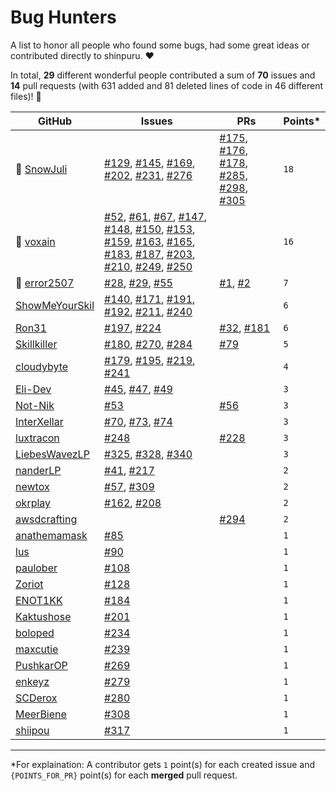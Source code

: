 # Bug Hunters

A list to honor all people who found some bugs, had some great ideas or contributed directly to shinpuru. ❤️

In total, **29** different wonderful people contributed a sum of **70** issues and **14** pull requests (with 631 added and 81 deleted lines of code in 46 different files)! 🎉

| GitHub | Issues | PRs | Points* |
|--------|--------|-----|---------|
| 🥇  [SnowJuli](https://github.com/SnowJuli) | [#129](https://github.com/zekroTJA/shinpuru/issues/129), [#145](https://github.com/zekroTJA/shinpuru/issues/145), [#169](https://github.com/zekroTJA/shinpuru/issues/169), [#202](https://github.com/zekroTJA/shinpuru/issues/202), [#231](https://github.com/zekroTJA/shinpuru/issues/231), [#276](https://github.com/zekroTJA/shinpuru/issues/276) | [#175](https://github.com/zekroTJA/shinpuru/pull/175), [#176](https://github.com/zekroTJA/shinpuru/pull/176), [#178](https://github.com/zekroTJA/shinpuru/pull/178), [#285](https://github.com/zekroTJA/shinpuru/pull/285), [#298](https://github.com/zekroTJA/shinpuru/pull/298), [#305](https://github.com/zekroTJA/shinpuru/pull/305) | `18` |
| 🥈  [voxain](https://github.com/voxain) | [#52](https://github.com/zekroTJA/shinpuru/issues/52), [#61](https://github.com/zekroTJA/shinpuru/issues/61), [#67](https://github.com/zekroTJA/shinpuru/issues/67), [#147](https://github.com/zekroTJA/shinpuru/issues/147), [#148](https://github.com/zekroTJA/shinpuru/issues/148), [#150](https://github.com/zekroTJA/shinpuru/issues/150), [#153](https://github.com/zekroTJA/shinpuru/issues/153), [#159](https://github.com/zekroTJA/shinpuru/issues/159), [#163](https://github.com/zekroTJA/shinpuru/issues/163), [#165](https://github.com/zekroTJA/shinpuru/issues/165), [#183](https://github.com/zekroTJA/shinpuru/issues/183), [#187](https://github.com/zekroTJA/shinpuru/issues/187), [#203](https://github.com/zekroTJA/shinpuru/issues/203), [#210](https://github.com/zekroTJA/shinpuru/issues/210), [#249](https://github.com/zekroTJA/shinpuru/issues/249), [#250](https://github.com/zekroTJA/shinpuru/issues/250) |  | `16` |
| 🥉  [error2507](https://github.com/error2507) | [#28](https://github.com/zekroTJA/shinpuru/issues/28), [#29](https://github.com/zekroTJA/shinpuru/issues/29), [#55](https://github.com/zekroTJA/shinpuru/issues/55) | [#1](https://github.com/zekroTJA/shinpuru/pull/1), [#2](https://github.com/zekroTJA/shinpuru/pull/2) | `7` |
|  [ShowMeYourSkil](https://github.com/ShowMeYourSkil) | [#140](https://github.com/zekroTJA/shinpuru/issues/140), [#171](https://github.com/zekroTJA/shinpuru/issues/171), [#191](https://github.com/zekroTJA/shinpuru/issues/191), [#192](https://github.com/zekroTJA/shinpuru/issues/192), [#211](https://github.com/zekroTJA/shinpuru/issues/211), [#240](https://github.com/zekroTJA/shinpuru/issues/240) |  | `6` |
|  [Ron31](https://github.com/Ron31) | [#197](https://github.com/zekroTJA/shinpuru/issues/197), [#224](https://github.com/zekroTJA/shinpuru/issues/224) | [#32](https://github.com/zekroTJA/shinpuru/pull/32), [#181](https://github.com/zekroTJA/shinpuru/pull/181) | `6` |
|  [Skillkiller](https://github.com/Skillkiller) | [#180](https://github.com/zekroTJA/shinpuru/issues/180), [#270](https://github.com/zekroTJA/shinpuru/issues/270), [#284](https://github.com/zekroTJA/shinpuru/issues/284) | [#79](https://github.com/zekroTJA/shinpuru/pull/79) | `5` |
|  [cloudybyte](https://github.com/cloudybyte) | [#179](https://github.com/zekroTJA/shinpuru/issues/179), [#195](https://github.com/zekroTJA/shinpuru/issues/195), [#219](https://github.com/zekroTJA/shinpuru/issues/219), [#241](https://github.com/zekroTJA/shinpuru/issues/241) |  | `4` |
|  [Eli-Dev](https://github.com/Eli-Dev) | [#45](https://github.com/zekroTJA/shinpuru/issues/45), [#47](https://github.com/zekroTJA/shinpuru/issues/47), [#49](https://github.com/zekroTJA/shinpuru/issues/49) |  | `3` |
|  [Not-Nik](https://github.com/Not-Nik) | [#53](https://github.com/zekroTJA/shinpuru/issues/53) | [#56](https://github.com/zekroTJA/shinpuru/pull/56) | `3` |
|  [InterXellar](https://github.com/InterXellar) | [#70](https://github.com/zekroTJA/shinpuru/issues/70), [#73](https://github.com/zekroTJA/shinpuru/issues/73), [#74](https://github.com/zekroTJA/shinpuru/issues/74) |  | `3` |
|  [luxtracon](https://github.com/luxtracon) | [#248](https://github.com/zekroTJA/shinpuru/issues/248) | [#228](https://github.com/zekroTJA/shinpuru/pull/228) | `3` |
|  [LiebesWavezLP](https://github.com/LiebesWavezLP) | [#325](https://github.com/zekroTJA/shinpuru/issues/325), [#328](https://github.com/zekroTJA/shinpuru/issues/328), [#340](https://github.com/zekroTJA/shinpuru/issues/340) |  | `3` |
|  [nanderLP](https://github.com/nanderLP) | [#41](https://github.com/zekroTJA/shinpuru/issues/41), [#217](https://github.com/zekroTJA/shinpuru/issues/217) |  | `2` |
|  [newtox](https://github.com/newtox) | [#57](https://github.com/zekroTJA/shinpuru/issues/57), [#309](https://github.com/zekroTJA/shinpuru/issues/309) |  | `2` |
|  [okrplay](https://github.com/okrplay) | [#162](https://github.com/zekroTJA/shinpuru/issues/162), [#208](https://github.com/zekroTJA/shinpuru/issues/208) |  | `2` |
|  [awsdcrafting](https://github.com/awsdcrafting) |  | [#294](https://github.com/zekroTJA/shinpuru/pull/294) | `2` |
|  [anathemamask](https://github.com/anathemamask) | [#85](https://github.com/zekroTJA/shinpuru/issues/85) |  | `1` |
|  [lus](https://github.com/lus) | [#90](https://github.com/zekroTJA/shinpuru/issues/90) |  | `1` |
|  [paulober](https://github.com/paulober) | [#108](https://github.com/zekroTJA/shinpuru/issues/108) |  | `1` |
|  [Zoriot](https://github.com/Zoriot) | [#128](https://github.com/zekroTJA/shinpuru/issues/128) |  | `1` |
|  [ENOT1KK](https://github.com/ENOT1KK) | [#184](https://github.com/zekroTJA/shinpuru/issues/184) |  | `1` |
|  [Kaktushose](https://github.com/Kaktushose) | [#201](https://github.com/zekroTJA/shinpuru/issues/201) |  | `1` |
|  [boloped](https://github.com/boloped) | [#234](https://github.com/zekroTJA/shinpuru/issues/234) |  | `1` |
|  [maxcutie](https://github.com/maxcutie) | [#239](https://github.com/zekroTJA/shinpuru/issues/239) |  | `1` |
|  [PushkarOP](https://github.com/PushkarOP) | [#269](https://github.com/zekroTJA/shinpuru/issues/269) |  | `1` |
|  [enkeyz](https://github.com/enkeyz) | [#279](https://github.com/zekroTJA/shinpuru/issues/279) |  | `1` |
|  [SCDerox](https://github.com/SCDerox) | [#280](https://github.com/zekroTJA/shinpuru/issues/280) |  | `1` |
|  [MeerBiene](https://github.com/MeerBiene) | [#308](https://github.com/zekroTJA/shinpuru/issues/308) |  | `1` |
|  [shiipou](https://github.com/shiipou) | [#317](https://github.com/zekroTJA/shinpuru/issues/317) |  | `1` |


---
*For explaination: A contributor gets `1` point(s) for each created issue and `{POINTS_FOR_PR}` point(s) for each **merged** pull request.